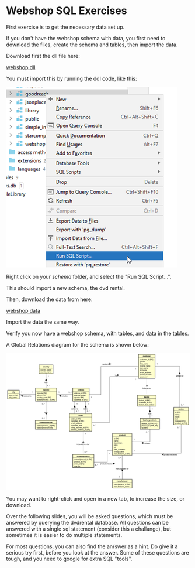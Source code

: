 # Webshop SQL Exercises

First exercise is to get the necessary data set up.

If you don't have the webshop schema with data, you first need to download the files, create the schema and tables, then import the data.

Download first the dll file here:

[webshop dll](webshop_DDL.sql)

You must import this by running the ddl code, like this:

![img.png](img.png)

Right click on your _schema_ folder, and select the "Run SQL Script...".

This should import a new schema, the dvd rental.

Then, download the data from here:

[webshop data](webshop_data.sql)

Import the data the same way.

Verify you now have a webshop schema, with tables, and data in the tables.

A Global Relations diagram for the schema is shown below:

![](WebshopGR.svg)

You may want to right-click and open in a new tab, to increase the size, or download.

Over the following slides, you will be asked questions, which must be answered by querying the dvdrental database.
All questions can be answered with a single sql statement (consider this a challange), but sometimes it is easier to do multiple statements.

For most questions, you can also find the an/swer as a hint. Do give it a serious try first, before you look at the answer. Some of these questions are tough, and you need to google for extra SQL "tools".